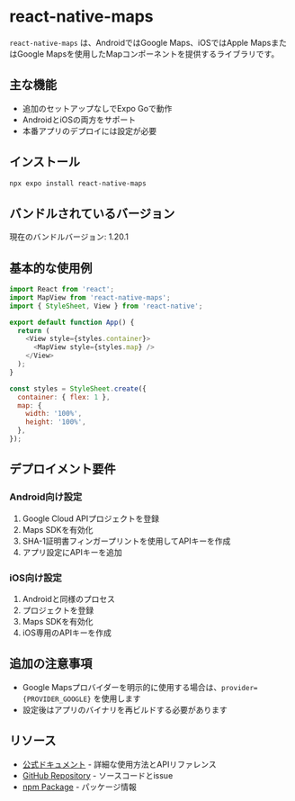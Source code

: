 # react-native-maps

`react-native-maps` は、AndroidではGoogle Maps、iOSではApple MapsまたはGoogle Mapsを使用したMapコンポーネントを提供するライブラリです。

## 主な機能

- 追加のセットアップなしでExpo Goで動作
- AndroidとiOSの両方をサポート
- 本番アプリのデプロイには設定が必要

## インストール

```bash
npx expo install react-native-maps
```

## バンドルされているバージョン

現在のバンドルバージョン: 1.20.1

## 基本的な使用例

```javascript
import React from 'react';
import MapView from 'react-native-maps';
import { StyleSheet, View } from 'react-native';

export default function App() {
  return (
    <View style={styles.container}>
      <MapView style={styles.map} />
    </View>
  );
}

const styles = StyleSheet.create({
  container: { flex: 1 },
  map: {
    width: '100%',
    height: '100%',
  },
});
```

## デプロイメント要件

### Android向け設定

1. Google Cloud APIプロジェクトを登録
2. Maps SDKを有効化
3. SHA-1証明書フィンガープリントを使用してAPIキーを作成
4. アプリ設定にAPIキーを追加

### iOS向け設定

1. Androidと同様のプロセス
2. プロジェクトを登録
3. Maps SDKを有効化
4. iOS専用のAPIキーを作成

## 追加の注意事項

- Google Mapsプロバイダーを明示的に使用する場合は、`provider={PROVIDER_GOOGLE}` を使用します
- 設定後はアプリのバイナリを再ビルドする必要があります

## リソース

- [公式ドキュメント](https://github.com/react-native-maps/react-native-maps) - 詳細な使用方法とAPIリファレンス
- [GitHub Repository](https://github.com/react-native-maps/react-native-maps) - ソースコードとissue
- [npm Package](https://www.npmjs.com/package/react-native-maps) - パッケージ情報
